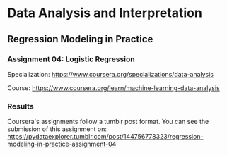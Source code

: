 # Data Analysis and Interpretation

## Regression Modeling in Practice

### Assignment 04: Logistic Regression

Specialization: https://www.coursera.org/specializations/data-analysis

Course: https://www.coursera.org/learn/machine-learning-data-analysis

### Results

Coursera's assignments follow a tumblr post format. You can see the submission
of this assignment on:
https://pydataexplorer.tumblr.com/post/144756778323/regression-modeling-in-practice-assignment-04
